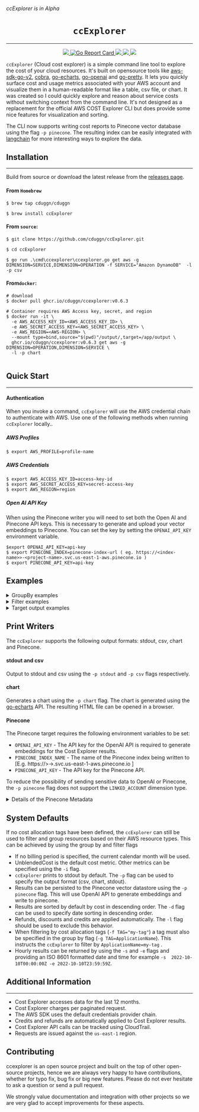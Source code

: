 ###### ccExplorer is in Alpha

<h1 align="center"><code>ccExplorer</code></h1>

<hr>
<div align="center">
<a href="https://github.com/cduggn/ccExplorer/actions" 
alt="goreleaser status">
<img src="https://github.com/cduggn/ccExplorer/actions/workflows/release.yml/badge.svg">
</a>
<a href="https://goreportcard.com/report/github.com/cduggn/ccexplorer">
    <img src="https://goreportcard.com/badge/github.com/cduggn/ccexplorer" alt="Go Report Card">
</a>
<a href="https://github.com/cduggn/ccExplorer/actions" 
alt="CodeQL status">
<img src="https://github.com/cduggn/ccExplorer/actions/workflows/codeql.yml/badge.svg">
</a>
<a href="https://github.com/cduggn/ccExplorer/releases" 
alt="release status">
<img src="https://img.shields.io/github/v/release/cduggn/ccExplorer">
</a>
<a href="https://bestpractices.coreinfrastructure.org/projects/7276">
<img src="https://bestpractices.coreinfrastructure.org/projects/7276/badge">
</a>
<br/>
</div>

`ccExplorer` (Cloud cost explorer) is a simple command line tool to explore the 
cost of your cloud resources. It's built on opensource tools like 
[aws-sdk-go-v2](https://github.com/aws/aws-sdk-go-v2), [cobra](https://github.com/spf13/cobra),
[go-echarts](https://github.com/go-echarts/go-echarts), [go-openai](https://github.com/sashabaranov/go-openai) and [go-pretty](https://github.com/jedib0t/go-pretty).
It lets you quickly surface cost and usage metrics associated with your AWS 
account and visualize them in a human-readable format like a table, csv file, 
or chart.  It was created so I could quickly explore and reason about service costs without switching context from the command line.
It's not designed as a replacement for the official AWS COST Explorer CLI 
but does provide some nice features for visualization and sorting. 

The CLI 
now supports writing cost reports to Pinecone vector database using the flag 
`-p pinecone`. The resulting index can be easily integrated with [langchain](https://github.com/tmc/langchaingo) for more interesting ways to explore 
the data. 


Installation
------------
<hr>

Build from source or download the latest release from the [releases page](https://github.com/cduggn/ccExplorer/releases).

#### From `Homebrew`

```console
$ brew tap cduggn/cduggn

$ brew install ccExplorer
```

#### From `source`:

```console
$ git clone https://github.com/cduggn/ccExplorer.git

$ cd ccExplorer 

$ go run .\cmd\ccexplorer\ccexplorer.go get aws -g DIMENSION=SERVICE,DIMENSION=OPERATION -f SERVICE="Amazon DynamoDB"  -l -p csv
```

#### From`docker`:

```console
# download
$ docker pull ghcr.io/cduggn/ccexplorer:v0.6.3

# Container requires AWS Access key, secret, and region
$ docker run -it \
  -e AWS_ACCESS_KEY_ID=<AWS_ACCESS_KEY_ID> \
  -e AWS_SECRET_ACCESS_KEY=<AWS_SECRET_ACCESS_KEY> \
  -e AWS_REGION=<AWS-REGION> \
  --mount type=bind,source="$(pwd)"/output/,target=/app/output \ 
  ghcr.io/cduggn/ccexplorer:v0.6.3 get aws -g DIMENSION=OPERATION,DIMENSION=SERVICE \
  -l -p chart
  
```

Quick Start
-----------
<hr>

#### Authentication
When you invoke a command, `ccExplorer` will use the AWS
credential chain to authenticate with AWS. Use one of the following methods when running `ccExplorer` locally..

##### AWS Profiles

```console
$ export AWS_PROFILE=profile-name
```

##### AWS Credentials

```console
$ export AWS_ACCESS_KEY_ID=access-key-id
$ export AWS_SECRET_ACCESS_KEY=secret-access-key
$ export AWS_REGION=region
```
   
##### Open AI API Key
When using the Pinecone writer you will need to set both the Open AI and Pinecone API keys. 
This is necessary to generate and upload your vector embeddings to Pinecone. You can
set the key by setting the `OPENAI_API_KEY` environment variable.
```console
$export OPENAI_API_KEY=api-key
$ export PINECONE_INDEX=pinecone-index-url ( eg. https://<index-name>>-<project-name>.svc.us-east-1-aws.pinecone.io )
$ export PINECONE_API_KEY=api-key
```

Examples
-------------

<details>
<summary>GroupBy examples</summary>

```console
# Costs grouped by LINKED_ACCOUNT 
$ ccexplorer get aws -g DIMENSION=LINKED_ACCOUNT

# Costs grouped by CommittedThroughput operation and SERVICE
$ ccexplorer get aws -g DIMENSION=OPERATION,DIMENSION=SERVICE -s 2022-10-10 -f OPERATION="CommittedThroughput" -l

# Costs grouped by CommittedThroughput and LINKED_ACCOUNT
$ ccexplorer get aws -g DIMENSION=OPERATION,DIMENSION=LINKED_ACCOUNT  -s 2022-10-10 -f OPERATION="CommittedThroughput" -l

# DynamodDB costs grouped by OPERATION
$ ccexplorer get aws -g DIMENSION=OPERATION,DIMENSION=SERVICE -s 2022-10-10 -f SERVICE="Amazon DynamoDB" -l

# All service costs grouped by SERVICE
$ ccexplorer get aws -g DIMENSION=SERVICE -s 2022-10-10

# All service costs grouped by SERVICE and OPERATION
$ ccexplorer get aws -g DIMENSION=SERVICE,DIMENSION=OPERATION -s 2022-10-01 -l

# All service costs grouped by SERVICE and OPERATION and sorted in descending order by date
$ ccexplorer get aws -g DIMENSION=SERVICE,DIMENSION=OPERATION -s 2023-01-01 -e 2023-02-10 -l -d -m DAILY

# S3 costs grouped by OPERATION 
$ ccexplorer get aws -g DIMENSION=OPERATION,DIMENSION=SERVICE -s 2022-04-04  -f SERVICE="Amazon Simple Storage Service" -l

# Costs grpuped by ApplicationName Cost Allocation Tag
$ ccexplorer get aws -g TAG=ApplicationName,DIMENSION=OPERATION -s 2022-12-10 -l

# Costs grouped by HOUR and by SERVICE and OPERATION DIMENSIONS
$ ccexplorer get aws -g DIMENSION=SERVICE,DIMENSION=OPERATION -l -e 2023-01-27T15:04:05Z -s 2023-01-26T15:04:05Z -m HOURLY

# Costs grouped by DAY and by SERVICE and OPERATION DIMEBSIONS
$ ccexplorer get aws -g DIMENSION=SERVICE,DIMENSION=OPERATION -l -e 2023-01-27 -s 2023-01-26 -m DAILY
```

</details>

<details>
<summary>Filter examples</summary>

```console
# Costs grpuped by ApplicationName Cost Allocation Tag and filtered by specific name
$ ccexplorer get aws -g TAG=ApplicationName,DIMENSION=OPERATION -s 2022-12-10 -f TAG="my-project" -l

# S3 costs grouped by SERVICE dimension and ApplicationName Cost Allocation Tag
$ ccexplorer get aws -g DIMENSION=SERVICE,TAG=ApplicationName -f SERVICE="Amazon Simple Storage Service"  -l

# S3 costs grouped by SERVICE dimension and ApplicationName Cost Allocation Tag and filtered by specific name
$ ccexplorer get aws -g DIMENSION=SERVICE,TAG=ApplicationName -f SERVICE="Amazon Simple Storage Service"  -l -f TAG="my-application"

# S3 costs grouped by SERVICE dimension and BucketName Cost Allocation Tag
$ ccexplorer get aws -g DIMENSION=SERVICE,TAG=BucketName -f SERVICE="Amazon Simple Storage Service" -l

# S3 costs grouped by SERVICE dimension and BucketName Cost Allocation Tag and filterred by specific name
$ ccexplorer get aws -g DIMENSION=OPERATION,TAG=BucketName -f SERVICE="Amazon Simple Storage Service" -l -f TAG="my-bucket"

# Costs groupedby OPERATION dimension and ApplicationName Cost Allocation Tag and filtered by PutObject operation
$ ccexplorer get aws -g TAG=ApplicationName,DIMENSION=OPERATION -s 2022-12-10 -f OPERATION="PutObject" -l

# Costs grouped by GetCostAndUsage operation and LINKED_ACCOUNT dimension
$ ccexplorer get aws -g DIMENSION=OPERATION,DIMENSION=LINKED_ACCOUNT -s 2022-12-10 -f OPERATION="GetCostAndUsage" -l
```

</details>


<details>
<summary>Target output examples</summary>

```console
# Costs exported in CSV format
$ ccexplorer get aws -g DIMENSION=LINKED_ACCOUNT,DIMENSION=OPERATION -l -m DAILY -p csv

# Costs exported to stdout
$ ccexplorer get aws -g DIMENSION=LINKED_ACCOUNT,DIMENSION=OPERATION -l -m DAILY -p stdout

# Costs grouped by MONTH by SERVICE and OPERATION and printed to chart
$ ccexplorer get aws -g DIMENSION=SERVICE, DIMENSION=OPERATION -l -e 2023-01-27 -s 2023-01-26 -m MONTHLY -p chart

# Costs grouped by MONTH by OPERATION and USAGE_TYPE and printed to chart
$ ccexplorer get aws -g DIMENSION=OPERATION,DIMENSION=USAGE_TYPE -l -e 2023-01-27 -s 2023-01-26 -m MONTHLY -p chart

# Costs grouped by MONTH by SERVICE and USAGE_TYPE and written to Pinecone index
$ ccexplorer get aws -g DIMENSION=SERVICE,DIMENSION=USAGE_TYPE -l -s 2023-02-15 -p pinecone
```

</details>


Print Writers
-------------
The `ccExplorer` supports the following output formats: stdout, csv, chart 
and Pinecone. 

#### stdout and csv
Output to stdout and csv using the `-p stdout` and `-p csv` flags 
respectively. 

#### chart
Generates a chart using the `-p chart` flag. The chart is generated using
the [go-echarts](https://github.com/go-echarts/go-echarts) API. The 
resulting HTML file can be opened in a browser.

#### Pinecone
The Pinecone target requires the following environment variables to be set: 
- `OPENAI_API_KEY` - The API key for the OpenAI API is required to generate 
  embeddings for the Cost Explorer results.
- `PINECONE_INDEX_NAME` - The name of the Pinecone index being written to [E.g. https://<index-name>>-<project-name>>.svc.us-east-1-aws.pinecone.io ]
- `PINECONE_API_KEY` - The API key for the Pinecone API.

To reduce the possibility of sending sensitive data to OpenAI or Pinecone, the 
  `-p pinecone` flag does not support the `LINKED_ACCOUNT` dimension type.


<details>
<summary>Details of the Pinecone Metadata</summary>

When `ccExplorer` writes to Pinecone, it generates a metadata object for each row in the Cost Explorer results. The metadata object contains the following fields:
- dimensions  ( A map of the dimensions used to group the results )
- cost ( The cost of the resource )
- page_content ( The text used to generate the embeddings )
- source ( The source of the data )
- start ( The start date of the billing period )
- end ( The end date of the billing period )

</details>

System Defaults
---------------

If no cost allocation tags have been defined, the  `ccExplorer` can still be 
used to filter and group resources based on their 
AWS resource types. This can be achieved by using the group by and filter 
flags 

- If no billing period is specified, the current calendar month will be used. 
- UnblendedCost is the default cost metric. Other metrics can be specified 
  using the `-i` flag.
- `ccExplorer` prints to stdout by default. The `-p` flag can be used to 
  specify the output format (csv, chart, stdout).
- Results can be persisted to the Pinecone vector datastore using 
  the `-p  pinecone` flag. This will use OpenAI API to generate embeddings 
  and write to pinecone. 
- Results are sorted by default by cost in descending order. The `-d` flag 
  can be used to specify date sorting in descending order.
- Refunds, discounts and credits are applied automatically. The `-l` flag 
  should be used to exclude this behavior.
- When filtering by cost allocation tags (`-f TAG="my-tag"`) a tag must also 
  be specified in the group by flag (`-g TAG=ApplicationName`). This 
  instructs the `ccExplorer` to filter by `ApplicationName=my-tag` .
- Hourly results can be returned by using the `-s` and `-e` flags and 
  providing an ISO 8601 formatted date and time for example `-s 
  2022-10-10T00:00:00Z -e 2022-10-10T23:59:59Z`. 
  

## Additional Information
<hr>

- Cost Explorer accesses data for the last 12 months.
- Cost Explorer charges per paginated request.
- The AWS SDK uses the default credentials provider chain.
- Credits and refunds are automatically applied to Cost Explorer results.
- Cost Explorer API calls can be tracked using CloudTrail. 
- Requests are issued against the `us-east-1` region.

## Contributing
ccexplorer is an open source project and built on the top of other open-source projects, hence we are always very happy to have contributions, whether for typo fix, bug fix or big new features. Please do not ever hesitate to ask a question or send a pull request.

We strongly value documentation and integration with other projects so we are very glad to accept improvements for these aspects.
